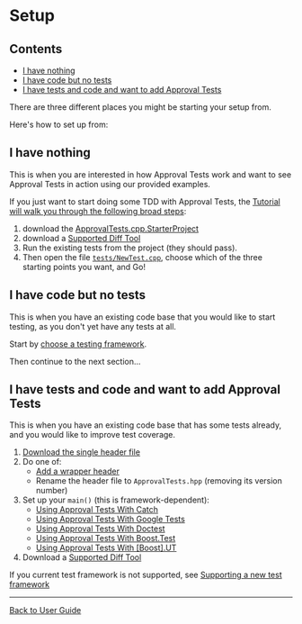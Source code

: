 <!--
GENERATED FILE - DO NOT EDIT
This file was generated by [MarkdownSnippets](https://github.com/SimonCropp/MarkdownSnippets).
Source File: /doc/mdsource/Setup.source.md
To change this file edit the source file and then execute ./run_markdown_templates.sh.
-->

<a id="top"></a>

# Setup

<!-- toc -->
## Contents

  * [I have nothing](#i-have-nothing)
  * [I have code but no tests](#i-have-code-but-no-tests)
  * [I have tests and code and want to add Approval Tests](#i-have-tests-and-code-and-want-to-add-approval-tests)<!-- endtoc -->

There are three different places you might be starting your setup from.

Here's how to set up from:

## I have nothing

This is when you are interested in how Approval Tests work and want to see Approval Tests in action using our provided examples.

If you just want to start doing some TDD with Approval Tests, the [Tutorial will walk you through the following broad steps](/doc/Tutorial.md#top):

1.  download the [ApprovalTests.cpp.StarterProject](https://github.com/approvals/ApprovalTests.cpp.StarterProject)
1. download a [Supported Diff Tool](/doc/Reporters.md#supported-diff-tools)
1. Run the existing tests from the project (they should pass).
1. Then open the file [`tests/NewTest.cpp`](https://github.com/approvals/ApprovalTests.cpp.StarterProject/blob/master/tests/NewTest.cpp), choose which of the three starting points you want, and Go!

## I have code but no tests

This is when you have an existing code base that you would like to start testing, as you don't yet have any tests at all.

Start by [choose a testing framework](/doc/GettingStarted.md#choosing-a-testing-framework).

Then continue to the next section... 

## I have tests and code and want to add Approval Tests

This is when you have an existing code base that has some tests already, and you would like to improve test coverage.

1. [Download the single header file](https://github.com/approvals/ApprovalTests.cpp/releases)
1. Do one of:
    * [Add a wrapper header](https://raw.githubusercontent.com/approvals/ApprovalTests.cpp.StarterProject/master/lib/ApprovalTests.hpp)
    * Rename the header file to `ApprovalTests.hpp` (removing its version number)
1. Set up your `main()` (this is framework-dependent):
    * [Using Approval Tests With Catch](/doc/UsingCatch.md#top)
    * [Using Approval Tests With Google Tests](/doc/UsingGoogleTests.md#top)
    * [Using Approval Tests With Doctest](/doc/UsingDoctest.md#top)
    * [Using Approval Tests With Boost.Test](/doc/UsingBoostTest.md#top)
    * [Using Approval Tests With \[Boost\].UT](/doc/UsingUT.md#top)
1. Download a [Supported Diff Tool](/doc/Reporters.md#supported-diff-tools)

If you current test framework is not supported, see [Supporting a new test framework](/doc/SupportingNewTestFramework.md#top)

---

[Back to User Guide](/doc/README.md#top)
